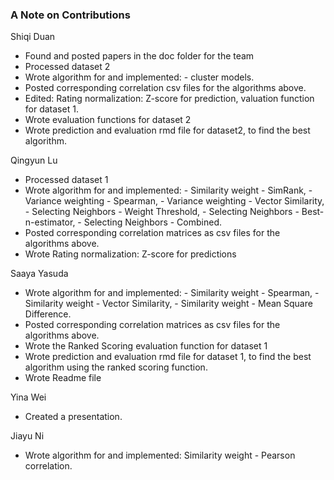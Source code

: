 ### A Note on Contributions

Shiqi Duan
- Found and posted papers in the doc folder for the team
- Processed dataset 2
- Wrote algorithm for and implemented: 
		- cluster models.
- Posted corresponding correlation csv files for the algorithms above.
- Edited: Rating normalization: Z-score for prediction, valuation function for dataset 1.
- Wrote evaluation functions for dataset 2
- Wrote prediction and evaluation rmd file for dataset2, to find the best algorithm.


Qingyun Lu
- Processed dataset 1
- Wrote algorithm for and implemented: 
		- Similarity weight - SimRank, 
		- Variance weighting - Spearman, 
		- Variance weighting - Vector Similarity, 
		- Selecting Neighbors - Weight Threshold, 
		- Selecting Neighbors - Best-n-estimator, 
		- Selecting Neighbors - Combined.
- Posted corresponding correlation matrices as csv files for the algorithms above.
- Wrote Rating normalization: Z-score for predictions


Saaya Yasuda
- Wrote algorithm for and implemented: 
		- Similarity weight - Spearman, 
		- Similarity weight - Vector Similarity, 
		- Similarity weight - Mean Square Difference.
- Posted corresponding correlation matrices as csv files for the algorithms above.
- Wrote the Ranked Scoring evaluation function for dataset 1
- Wrote prediction and evaluation rmd file for dataset 1, to find the best algorithm using the ranked scoring function.
- Wrote Readme file


Yina Wei
- Created a presentation.


Jiayu Ni
- Wrote algorithm for and implemented: 
		Similarity weight - Pearson correlation.